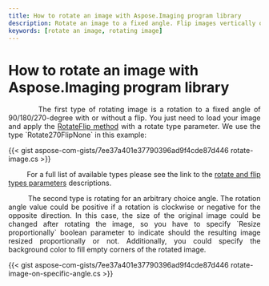 ```yaml
---
title: How to rotate an image with Aspose.Imaging program library
description: Rotate an image to a fixed angle. Flip images vertically or horizontally. Rotate photos to a selected angle.
keywords: [rotate an image, rotating image]
---
```


# How to rotate an image with Aspose.Imaging program library

<p align='justify'>
&nbsp;&nbsp;&nbsp;&nbsp;&nbsp;&nbsp;&nbsp;&nbsp;
The first type of rotating image is a rotation to a fixed angle of 90/180/270-degree with or without a flip. You just need to load your image and apply the <a href="https://reference.aspose.com/imaging/net/aspose.imaging/image/rotateflip/">RotateFlip method</a> with a rotate type parameter. We use the type `Rotate270FlipNone` in this example:
</p>

{{< gist aspose-com-gists/7ee37a401e37790396ad9f4cde87d446 rotate-image.cs >}}

<p align='justify'>
&nbsp;&nbsp;&nbsp;&nbsp;&nbsp;&nbsp;&nbsp;&nbsp;
For a full list of available types please see the link to the <a href="https://reference.aspose.com/imaging/net/aspose.imaging/rotatefliptype/">rotate and flip types parameters</a> descriptions.
</p>

<p align='justify'>
&nbsp;&nbsp;&nbsp;&nbsp;&nbsp;&nbsp;&nbsp;&nbsp;
The second type is rotating for an arbitrary choice angle. The rotation angle value could be positive if a rotation is clockwise or negative for the opposite direction. In this case, the size of the original image could be changed after rotating the image, so you have to specify `Resize proportionally` boolean parameter to indicate should the resulting image resized proportionally or not. Additionally, you could specify the background color to fill empty corners of the rotated image.
</p>

{{< gist aspose-com-gists/7ee37a401e37790396ad9f4cde87d446 rotate-image-on-specific-angle.cs >}}
